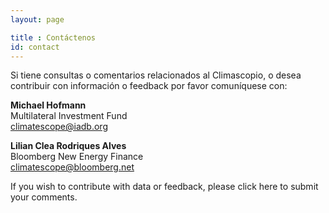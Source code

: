```yaml
---
layout: page

title : Contáctenos
id: contact
---
```

Si tiene consultas o comentarios relacionados al Climascopio, o desea contribuir con información o feedback por favor comuníquese con:

__Michael Hofmann__  
Multilateral Investment Fund  
[climatescope@iadb.org](mailto:climatescope@iadb.org)

__Lilian Clea Rodriques Alves__  
Bloomberg New Energy Finance  
[climatescope@bloomberg.net](mailto:climatescope@bloomberg.net)

If you wish to contribute with data or feedback, please click here to submit your comments.